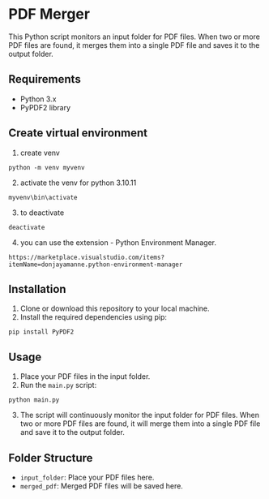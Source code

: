 # PDF Merger

This Python script monitors an input folder for PDF files. When two or more PDF files are found, it merges them into a single PDF file and saves it to the output folder. 

## Requirements

- Python 3.x
- PyPDF2 library


## Create virtual environment
1. create venv
```
python -m venv myvenv
```

2. activate the venv for python 3.10.11
```
myvenv\bin\activate
```
3. to deactivate 
```
deactivate
```

4. you can use the extension - Python Environment Manager. 
```
https://marketplace.visualstudio.com/items?itemName=donjayamanne.python-environment-manager
```
## Installation

1. Clone or download this repository to your local machine.
2. Install the required dependencies using pip:

```
pip install PyPDF2
```

## Usage

1. Place your PDF files in the input folder.
2. Run the `main.py` script:

```
python main.py
```

3. The script will continuously monitor the input folder for PDF files. When two or more PDF files are found, it will merge them into a single PDF file and save it to the output folder.

## Folder Structure

- `input_folder`: Place your PDF files here.
- `merged_pdf`: Merged PDF files will be saved here.


